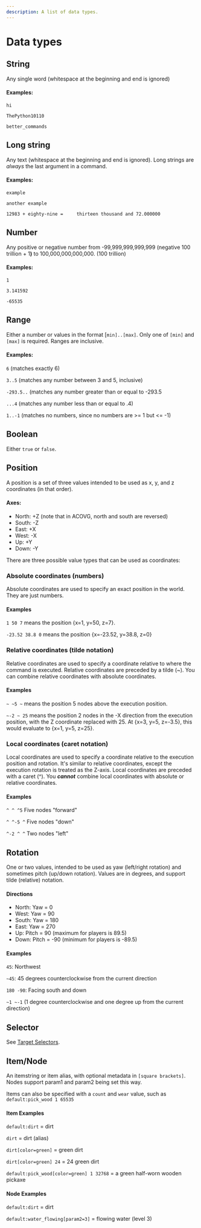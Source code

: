 ```yaml
---
description: A list of data types.
---
```


# Data types

## String

Any single word (whitespace at the beginning and end is ignored)

#### Examples:

`hi`

`ThePython10110`

`better_commands`

## Long string

Any text (whitespace at the beginning and end is ignored). Long strings are _always_ the last argument in a command.

#### Examples:

`example`

`another example`

`12983 + eighty-nine =     thirteen thousand and 72.000000`

## Number

Any positive or negative number from -99,999,999,999,999 (negative 100 trillion + &#x31;**)** to 100,000,000,000,000. (100 trillion)

#### Examples:

`1`

`3.141592`

`-65535`

## Range

Either a number or values in the format \[`min]..[max]`. Only one of `[min]` and `[max]` is required. Ranges are inclusive.

#### Examples:

`6` (matches exactly 6)

`3..5` (matches any number between 3 and 5, inclusive)

`-293.5..` (matches any number greater than or equal to -293.5

`...4` (matches any number less than or equal to .4)

`1..-1` (matches no numbers, since no numbers are >= 1 but <= -1)

## Boolean

Either `true` or `false`.

## Position

A position is a set of three values intended to be used as x, y, and z coordinates (in that order).

#### Axes:

* North: +Z (note that in ACOVG, north and south are reversed)
* South: -Z
* East: +X
* West: -X
* Up: +Y
* Down: -Y

There are three possible value types that can be used as coordinates:

### Absolute coordinates (numbers)

Absolute coordinates are used to specify an exact position in the world. They are just numbers.

#### Examples

`1 50 7` means the position {x=1, y=50, z=7}.

`-23.52 38.8 0` means the position {x=-23.52, y=38.8, z=0}

### Relative coordinates (tilde notation)

Relative coordinates are used to specify a coordinate relative to where the command is executed. Relative coordinates are preceded by a tilde (\~). You can combine relative coordinates with absolute coordinates.

#### Examples

`~ ~5 ~` means the position 5 nodes above the execution position.

`~-2 ~ 25` means the position 2 nodes in the -X direction from the execution position, with the Z coordinate replaced with 25. At {x=3, y=5, z=-3.5}, this would evaluate to {x=1, y=5, z=25}.

### Local coordinates (caret notation)

Local coordinates are used to specify a coordinate relative to the execution position and rotation. It's similar to relative coordinates, except the execution rotation is treated as the Z-axis. Local coordinates are preceded with a caret (^). You _**cannot**_ combine local coordinates with absolute or relative coordinates.

#### Examples

`^ ^ ^5` Five nodes "forward"

`^ ^-5 ^` Five nodes "down"

`^-2 ^ ^` Two nodes "left"

## Rotation

One or two values, intended to be used as yaw (left/right rotation) and sometimes pitch (up/down rotation). Values are in degrees, and support tilde (relative) notation.

#### Directions

* North: Yaw = 0
* West: Yaw = 90
* South: Yaw = 180
* East: Yaw = 270
* Up: Pitch = 90 (maximum for players is 89.5)
* Down: Pitch = -90 (minimum for players is -89.5)

#### Examples

`45`: Northwest

`~45`: 45 degrees counterclockwise from the current direction

`180 -90`: Facing south and down

`~1 ~-1` (1 degree counterclockwise and one degree up from the current direction)

## Selector

See [Target Selectors](target-selectors.md).

## Item/Node

An itemstring or item alias, with optional metadata in `[square brackets]`. Nodes support param1 and param2 being set this way.

Items can also be specified with a `count` and `wear` value, such as `default:pick_wood 1 65535`

#### Item Examples

`default:dirt` = dirt

`dirt` = dirt (alias)

`dirt[color=green]` = green dirt

`dirt[color=green] 24` = 24 green dirt

`default:pick_wood[color=green] 1 32768` = a green half-worn wooden pickaxe

#### Node Examples

`default:dirt` = dirt

`default:water_flowing[param2=3]` = flowing water (level 3)

